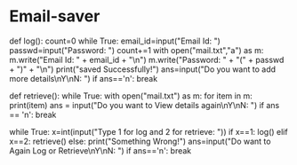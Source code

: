 # Email-saver
def log():
    count=0
    while True:
        email_id=input("Email Id: ")
        passwd=input("Password: ")
        count+=1
        with open("mail.txt","a") as m:
            m.write("Email Id: " + email_id + "\n")
            m.write("Password: " + "(" + passwd + ")" + "\n")
        print("saved Successfully!")
        ans=input("Do you want to add more details\nY\nN: ")
        if ans=='n':
            break

def retrieve():
    while True:
        with open("mail.txt") as m:
            for item in m:
                print(item)
        ans = input("Do you want to View details again\nY\nN: ")
        if ans == 'n':
            break

while True:
    x=int(input("Type 1 for log and 2 for retrieve: "))
    if x==1:
        log()
    elif x==2:
        retrieve()
    else:
        print("Something Wrong!")
    ans=input("Do want to Again Log or Retrieve\nY\nN: ")
    if ans=='n':
        break
